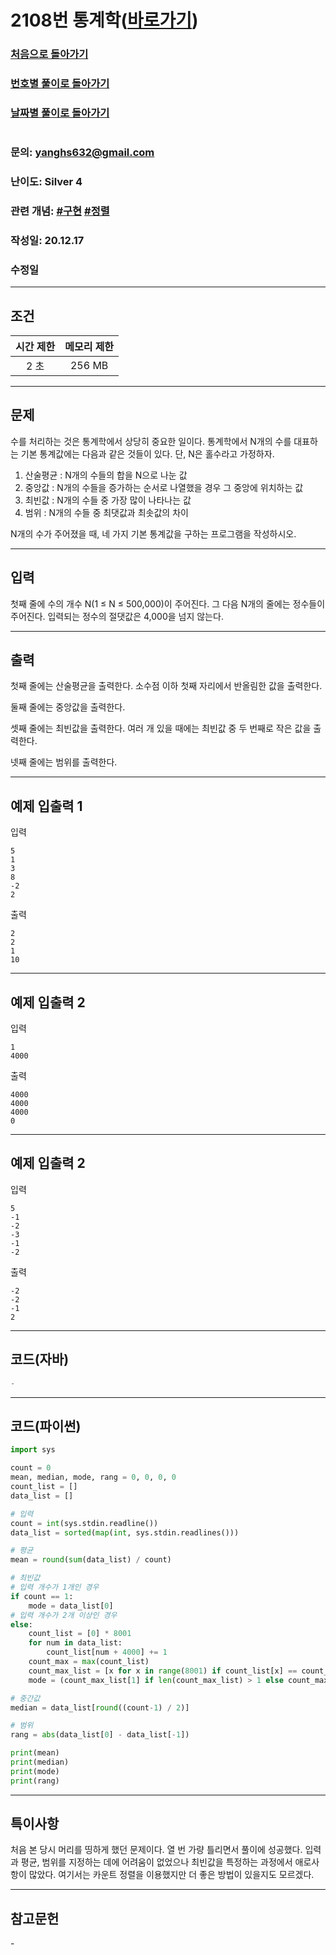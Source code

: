 # 2108번 통계학([바로가기](https://www.acmicpc.net/problem/2108))

### [처음으로 돌아가기](/README.md)
### [번호별 풀이로 돌아가기](README.md)
### [날짜별 풀이로 돌아가기](/Sort%20by%20date.md)
#
### 문의: yanghs632@gmail.com
### 난이도: Silver 4
### 관련 개념: [#구현](https://www.acmicpc.net/problemset?sort=ac_desc&algo=102) [#정렬](https://www.acmicpc.net/problemset?sort=ac_desc&algo=97)
### 작성일: 20.12.17
### 수정일

---
## 조건
시간 제한|메모리 제한|
:---:|:---:
2 초|256 MB

---
## 문제
수를 처리하는 것은 통계학에서 상당히 중요한 일이다. 통계학에서 N개의 수를 대표하는 기본 통계값에는 다음과 같은 것들이 있다. 단, N은 홀수라고 가정하자.

 1. 산술평균 : N개의 수들의 합을 N으로 나눈 값
 2. 중앙값 : N개의 수들을 증가하는 순서로 나열했을 경우 그 중앙에 위치하는 값
 3. 최빈값 : N개의 수들 중 가장 많이 나타나는 값
 4. 범위 : N개의 수들 중 최댓값과 최솟값의 차이

N개의 수가 주어졌을 때, 네 가지 기본 통계값을 구하는 프로그램을 작성하시오.

---
## 입력
첫째 줄에 수의 개수 N(1 ≤ N ≤ 500,000)이 주어진다. 그 다음 N개의 줄에는 정수들이 주어진다. 입력되는 정수의 절댓값은 4,000을 넘지 않는다.

---
## 출력
첫째 줄에는 산술평균을 출력한다. 소수점 이하 첫째 자리에서 반올림한 값을 출력한다.

둘째 줄에는 중앙값을 출력한다.

셋째 줄에는 최빈값을 출력한다. 여러 개 있을 때에는 최빈값 중 두 번째로 작은 값을 출력한다.

넷째 줄에는 범위를 출력한다.

---
## 예제 입출력 1
입력
```
5
1
3
8
-2
2
```

출력
```
2
2
1
10
```

---
## 예제 입출력 2
입력
```
1
4000
```

출력
```
4000
4000
4000
0
```

---
## 예제 입출력 2
입력
```
5
-1
-2
-3
-1
-2
```

출력
```
-2
-2
-1
2
```

---
## 코드(자바)
```java
-
```

---
## 코드(파이썬)
```python
import sys

count = 0
mean, median, mode, rang = 0, 0, 0, 0
count_list = []
data_list = []

# 입력
count = int(sys.stdin.readline())
data_list = sorted(map(int, sys.stdin.readlines()))

# 평균
mean = round(sum(data_list) / count)

# 최빈값
# 입력 개수가 1개인 경우
if count == 1:
    mode = data_list[0]
# 입력 개수가 2개 이상인 경우
else:
    count_list = [0] * 8001
    for num in data_list:
        count_list[num + 4000] += 1
    count_max = max(count_list)
    count_max_list = [x for x in range(8001) if count_list[x] == count_max]
    mode = (count_max_list[1] if len(count_max_list) > 1 else count_max_list[0]) - 4000

# 중간값
median = data_list[round((count-1) / 2)]

# 범위
rang = abs(data_list[0] - data_list[-1])

print(mean)
print(median)
print(mode)
print(rang)
```

---
## 특이사항
처음 본 당시 머리를 띵하게 했던 문제이다. 열 번 가량 틀리면서 풀이에 성공했다. 입력과 평균, 범위를 지정하는 데에 어려움이 없었으나 최빈값을 특정하는 과정에서 애로사항이 많았다. 여기서는 카운트 정렬을 이용했지만 더 좋은 방법이 있을지도 모르겠다.

---
## 참고문헌
\-
